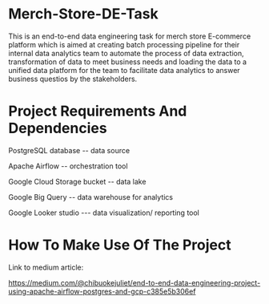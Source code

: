 # Merch-Store-DE-Task
This is an end-to-end data engineering task for merch store E-commerce platform which is aimed at creating batch processing pipeline for their internal data analytics team to automate the process of data extraction, transformation of data to meet business needs and loading the data to a unified data platform for the team to facilitate data analytics to answer business questios by the stakeholders. 

# Project Requirements And Dependencies

PostgreSQL database -- data source

Apache Airflow  -- orchestration tool

Google Cloud Storage bucket -- data lake

Google Big Query -- data warehouse for analytics

Google Looker studio --- data visualization/ reporting tool 

# How To Make Use Of The Project

Link to medium article:

https://medium.com/@chibuokejuliet/end-to-end-data-engineering-project-using-apache-airflow-postgres-and-gcp-c385e5b306ef
